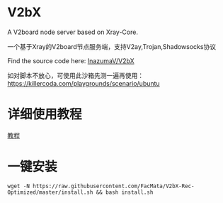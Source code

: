 # V2bX
A V2board node server based on Xray-Core.

一个基于Xray的V2board节点服务端，支持V2ay,Trojan,Shadowsocks协议

Find the source code here: [InazumaV/V2bX](https://github.com/InazumaV/V2bX)

如对脚本不放心，可使用此沙箱先测一遍再使用：https://killercoda.com/playgrounds/scenario/ubuntu

# 详细使用教程

[教程](https://v2bx.v-50.me/)

# 一键安装

```
wget -N https://raw.githubusercontent.com/FacMata/V2bX-Rec-Optimized/master/install.sh && bash install.sh
```
